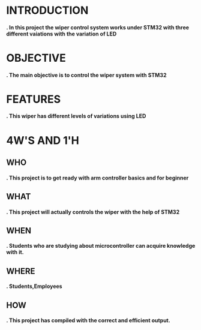 # INTRODUCTION
#### . In this project the wiper control system works under STM32 with three different vaiations with the variation of LED

# OBJECTIVE
#### . The main objective is to control the wiper system with STM32

# FEATURES
#### . This wiper has different levels of variations using LED

# 4W'S AND 1'H

## WHO
#### . This project is to get ready with arm controller basics and for beginner

## WHAT
#### . This project will actually controls the wiper with the help of STM32 

## WHEN
#### . Students who are studying about microcontroller can acquire knowledge with it.

## WHERE
#### . Students,Employees

## HOW
#### . This project has compiled with the correct and efficient output.

